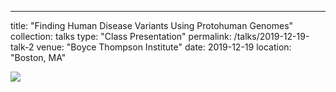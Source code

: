 ---
title: "Finding Human Disease Variants Using Protohuman Genomes"
collection: talks
type: "Class Presentation"
permalink: /talks/2019-12-19-talk-2
venue: "Boyce Thompson Institute"
date: 2019-12-19
location: "Boston, MA"

[![](http://img.youtube.com/vi/Aq73yD7nyJ0/0.jpg)](http://www.youtube.com/watch?v=Aq73yD7nyJ0 "Neanderthal")
